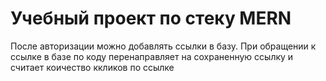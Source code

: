 # Учебный проект по стеку MERN
После авторизации можно добавлять ссылки в базу. 
При обращении к ссылке в базе по коду перенаправляет на сохраненную ссылку и считает коичество ккликов по ссылке
